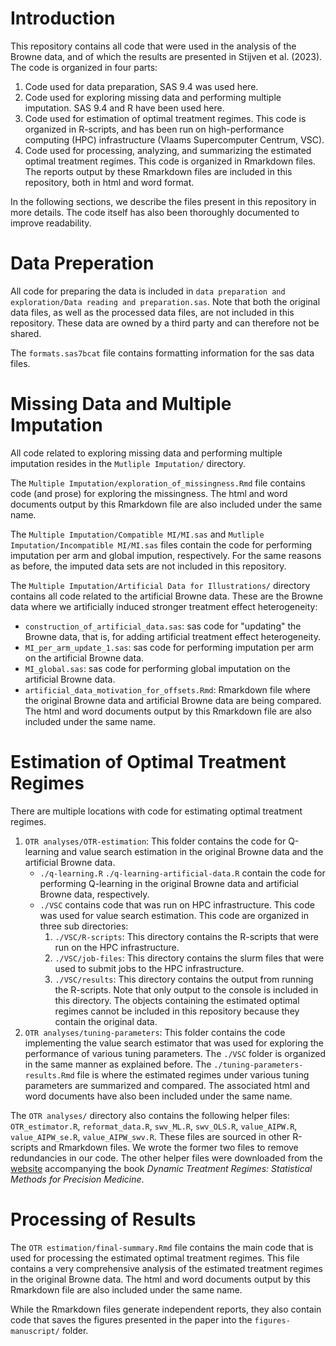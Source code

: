 # Introduction

This repository contains all code that were used in the analysis of the Browne
data, and of which the results are presented in Stijven et al. (2023). The code 
is organized in four parts:

1. Code used for data preparation, SAS 9.4 was used here. 
2. Code used for exploring missing data and performing multiple imputation. SAS 
9.4 and R have been used here.
3. Code used for estimation of optimal treatment regimes. This code is organized
in R-scripts, and has been run on high-performance computing (HPC) infrastructure
(Vlaams Supercomputer Centrum, VSC).
4. Code used for processing, analyzing, and summarizing the estimated optimal
treatment regimes. This code is organized in Rmarkdown files. The reports output
by these Rmarkdown files are included in this repository, both in html and word
format.

In the following sections, we describe the files present in this repository in
more details. The code itself has also been thoroughly documented to
improve readability.

# Data Preperation

All code for preparing the data is included in `data preparation and
exploration/Data reading and preparation.sas`. Note that both the original data
files, as well as the processed data files, are not included in this repository.
These data are owned by a third party and can therefore not be shared.

The `formats.sas7bcat` file contains formatting information for the sas data 
files. 

# Missing Data and Multiple Imputation

All code related to exploring missing data and performing multiple imputation resides
in the `Mutliple Imputation/` directory. 

The `Multiple Imputation/exploration_of_missingness.Rmd` file contains code (and
prose) for exploring the missingness. The html and word documents output by this
Rmarkdown file are also included under the same name.

The `Multiple Imputation/Compatible MI/MI.sas` and `Mutliple
Imputation/Incompatible MI/MI.sas` files contain the code for performing
imputation per arm and global impution, respectively. For the same reasons as before,
the imputed data sets are not included in this repository.

The `Multiple Imputation/Artificial Data for Illustrations/` directory contains 
all code related to the artificial Browne data. These are the Browne data where
we artificially induced stronger treatment effect heterogeneity:

* `construction_of_artificial_data.sas`: sas code for "updating" the Browne data,
that is, for adding artificial treatment effect heterogeneity.
* `MI_per_arm_update_1.sas`: sas code for performing imputation per arm on the artificial
Browne data.
* `MI_global.sas`: sas code for performing global imputation on the artificial 
Browne data.
* `artificial_data_motivation_for_offsets.Rmd`: Rmarkdown file where the original
Browne data and artificial Browne data are being compared. The html and word documents
output by this Rmarkdown file are also included under the same name.

# Estimation of Optimal Treatment Regimes

There are multiple locations with code for estimating optimal treatment regimes. 

1. `OTR analyses/OTR-estimation`: This folder contains the code for Q-learning 
and value search estimation in the original Browne data and the artificial Browne 
data. 
    - `./q-learning.R` `./q-learning-artificial-data.R` contain the code for 
    performing Q-learning in the original Browne data and artificial Browne data,
    respectively.
    - `./VSC` contains code that was run on HPC infrastructure. This code was used 
    for value search estimation. This code are
    organized in three sub directories:
        1. `./VSC/R-scripts`: This directory contains the R-scripts that were 
        run on the HPC infrastructure.
        2. `./VSC/job-files`: This directory contains the slurm files that were used
        to submit jobs to the HPC infrastructure. 
        3. `./VSC/results`: This directory contains the output from running the 
        R-scripts.
        Note that only output to the console is included in this directory. The 
        objects containing the estimated optimal regimes cannot be included in
        this repository because they contain the original data.
2. `OTR analyses/tuning-parameters`: This folder contains the code implementing 
the value search estimator that was used for exploring the performance of various
tuning parameters. The `./VSC` folder is organized in the same manner as 
explained before.
The `./tuning-parameters-results.Rmd` file is where the estimated regimes under
various tuning parameters are summarized and compared. The associated html and word
documents have also been included under the same name.

The `OTR analyses/` directory also contains the following helper files:
`OTR_estimator.R`, `reformat_data.R`, `swv_ML.R`, `swv_OLS.R`, `value_AIPW.R`,
`value_AIPW_se.R`, `value_AIPW_swv.R`. These files are sourced in other R-scripts
and Rmarkdown files. We wrote the former two files to remove redundancies in our code.
The other helper files were downloaded from the [website](https://laber-labs.com/dtr-book/booktoc.html) accompanying the book
*Dynamic Treatment Regimes: Statistical Methods for Precision Medicine*.
  
  
# Processing of Results

The `OTR estimation/final-summary.Rmd` file contains the main code that is used
for processing the estimated optimal treatment regimes. This file contains a
very comprehensive analysis of the estimated treatment regimes in the original
Browne data. The html and word documents output by this Rmarkdown file are also
included under the same name.

While the Rmarkdown files generate independent reports, they also contain code
that saves the figures presented in the paper into the `figures-manuscript/`
folder.

